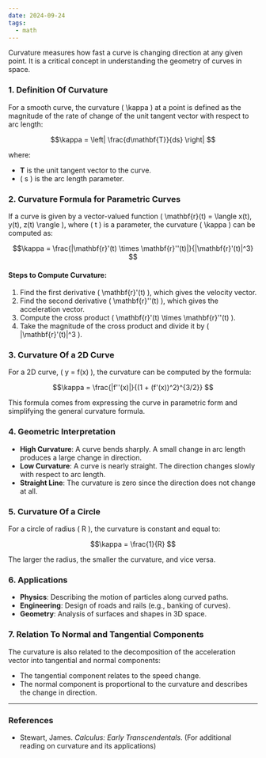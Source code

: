 ```yaml
---
date: 2024-09-24
tags:
  - math
---
```


Curvature measures how fast a curve is changing direction at any given point. It is a critical concept in understanding the geometry of curves in space.

### 1. **Definition Of Curvature**

For a smooth curve, the curvature \( \kappa \) at a point is defined as the magnitude of the rate of change of the unit tangent vector with respect to arc length:

$$\kappa = \left| \frac{d\mathbf{T}}{ds} \right|
$$

where:

- $\mathbf{T}$ is the unit tangent vector to the curve.
- \( s \) is the arc length parameter.

### 2. **Curvature Formula for Parametric Curves**

If a curve is given by a vector-valued function \( \mathbf{r}(t) = \langle x(t), y(t), z(t) \rangle \), where \( t \) is a parameter, the curvature \( \kappa \) can be computed as:

$$\kappa = \frac{|\mathbf{r}'(t) \times \mathbf{r}''(t)|}{|\mathbf{r}'(t)|^3}
$$

#### Steps to Compute Curvature:

1. Find the first derivative \( \mathbf{r}'(t) \), which gives the velocity vector.
2. Find the second derivative \( \mathbf{r}''(t) \), which gives the acceleration vector.
3. Compute the cross product \( \mathbf{r}'(t) \times \mathbf{r}''(t) \).
4. Take the magnitude of the cross product and divide it by \( |\mathbf{r}'(t)|^3 \).

### 3. **Curvature Of a 2D Curve**

For a 2D curve, \( y = f(x) \), the curvature can be computed by the formula:

$$\kappa = \frac{|f''(x)|}{(1 + (f'(x))^2)^{3/2}}
$$

This formula comes from expressing the curve in parametric form and simplifying the general curvature formula.

### 4. **Geometric Interpretation**

- **High Curvature**: A curve bends sharply. A small change in arc length produces a large change in direction.
- **Low Curvature**: A curve is nearly straight. The direction changes slowly with respect to arc length.
- **Straight Line**: The curvature is zero since the direction does not change at all.

### 5. **Curvature Of a Circle**

For a circle of radius \( R \), the curvature is constant and equal to:

$$\kappa = \frac{1}{R}
$$

The larger the radius, the smaller the curvature, and vice versa.

### 6. **Applications**

- **Physics**: Describing the motion of particles along curved paths.
- **Engineering**: Design of roads and rails (e.g., banking of curves).
- **Geometry**: Analysis of surfaces and shapes in 3D space.

### 7. **Relation To Normal and Tangential Components**

The curvature is also related to the decomposition of the acceleration vector into tangential and normal components:

- The tangential component relates to the speed change.
- The normal component is proportional to the curvature and describes the change in direction.

---

### References

- Stewart, James. *Calculus: Early Transcendentals*. (For additional reading on curvature and its applications)